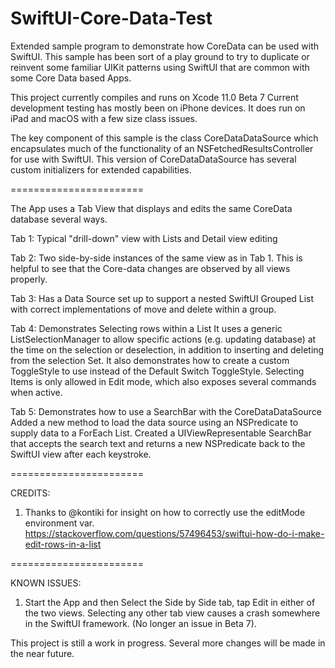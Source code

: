 # SwiftUI-Core-Data-Test

Extended sample program to demonstrate how CoreData can be used with SwiftUI.
This sample has been sort of a play ground to try to duplicate or reinvent some familiar 
UIKit patterns using SwiftUI that are common with some Core Data based Apps.

This project currently compiles and runs on Xcode 11.0 Beta 7 
Current development testing has mostly been on iPhone devices.
It does run on iPad and macOS with a few size class issues.

The key component of this sample is the class CoreDataDataSource which encapsulates
much of the functionality of an NSFetchedResultsController for use with SwiftUI.
This version of CoreDataDataSource has several custom initializers for extended capabilities.

=======================

The App uses a Tab View that displays and edits the same CoreData database several ways.

Tab 1: Typical "drill-down" view with Lists and Detail view editing

Tab 2: Two side-by-side instances of the same view as in Tab 1. This is helpful to see that
the Core-data changes are observed by all views properly.

Tab 3: Has a Data Source set up to support a nested SwiftUI Grouped List 
with correct implementations of move and delete within a group.

Tab 4: Demonstrates Selecting rows within a List
It uses a generic ListSelectionManager to allow specific actions (e.g. updating database) 
at the time on the selection or deselection, in addition to inserting and deleting from the selection Set.
It also demonstrates how to create a custom ToggleStyle to use instead of the Default Switch ToggleStyle.
Selecting Items is only allowed in Edit mode, which also exposes several commands when active.

Tab 5: Demonstrates how to use a SearchBar with the CoreDataDataSource
Added a new method to load the data source using an NSPredicate to supply data to a ForEach List.
Created a UIViewRepresentable SearchBar that accepts the search text and returns a new
NSPredicate back to the SwiftUI view after each keystroke.

=======================

CREDITS:
1.  Thanks to @kontiki for insight on how to correctly use the editMode environment var.
https://stackoverflow.com/questions/57496453/swiftui-how-do-i-make-edit-rows-in-a-list

=======================

KNOWN ISSUES:

1.  Start the App and then Select the Side by Side tab, tap Edit in either of the two views. 
Selecting any other tab view causes a crash somewhere in the SwiftUI framework. 
(No longer an issue in Beta 7). 

This project is still a work in progress.  Several more changes will be made in the near future.

